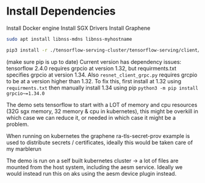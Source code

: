 # Install Dependencies

Install Docker engine
Install SGX Drivers
Install Graphene

```bash
sudo apt install libnss-mdns libnss-myhostname
```

```bash
pip3 install -r ./tensorflow-serving-cluster/tensorflow-serving/client/requirements.txt
```
(make sure pip is up to date)
Current version has dependency issues:   
tensorflow 2.4.0 requires grpcio at version 1.32, but requirments.txt specifies grpcio at version 1.34. Also `resnet_client_grpc.py` requires grcpio to be at a version higher than 1.32.
To fix this, first install at 1.32 using `requirments.txt` then manually install 1.34 using pip `python3 -m pip install grpcio~=1.34.0`

The demo sets tensorflow to start with a LOT of memory and cpu resources (32G sgx memory, 32 memory & cpu in kubernetes), this might be overkill in which case we can reduce it, or needed in which case it might be a problem.

When running on kubernetes the graphene ra-tls-secret-prov example is used to distribute secrets / certificates, ideally this would be taken care of my marblerun

The demo is run on a self built kubernetes cluster -> a lot of files are mounted from the host system, including the aesm service.
Ideally we would instead run this on aks using the aesm device plugin instead.
